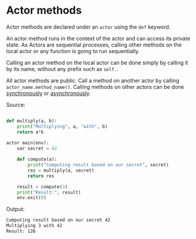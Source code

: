 # Actor methods

Actor methods are declared under an `actor` using the `def` keyword.

An actor method runs in the context of the actor and can access its private state. As Actors are sequential processes, calling other methods on the local actor or any function is going to run sequentially.

Calling an actor method on the local actor can be done simply by calling it by its name, without any prefix such as `self.`.

All actor methods are public. Call a method on another actor by calling `actor_name.method_name()`. Calling methods on other actors can be done [synchronously](/actors/sync_method_call.md) or [asynchronously](/actors/async_method_call.md).

Source:
```python

def multiply(a, b):
    print("Multiplying", a, "with", b)
    return a*b
    
actor main(env):
    var secret = 42

    def compute(a):
        print("Computing result based on our secret", secret)
        res = multiply(a, secret)
        return res

    result = compute(3)
    print("Result:", result)
    env.exit(0)
```

Output:
```sh
Computing result based on our secret 42
Multiplying 3 with 42
Result: 126
```

